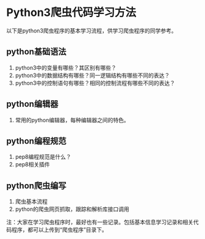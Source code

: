 # Python3爬虫代码学习方法
以下是python3爬虫程序的基本学习流程，供学习爬虫程序的同学参考。
## python基础语法
1. python3中的变量有哪些？其区别有哪些？
2. python3中的数据结构有哪些？同一逻辑结构有哪些不同的表达？
3. python3中的控制语句有哪些？相同的控制流程有哪些不同的表达？

## python编辑器
1. 常用的python编辑器，每种编辑器之间的特色。

## python编程规范
1. pep8编程规范是什么？
2. pep8相关插件

## python爬虫编写
1. 爬虫基本流程
2. python的爬虫网页抓取，跟踪和解析库接口调用

注：大家在学习爬虫程序时，最好也有一些记录。包括基本信息学习记录和相关代码程序，都可以上传到“爬虫程序”目录下。
